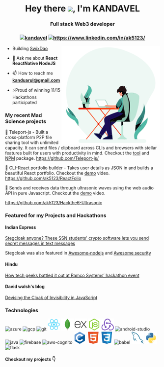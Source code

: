 <h1 align="center">Hey there <img src="https://media.giphy.com/media/hvRJCLFzcasrR4ia7z/giphy.gif" width="35px" />, I'm KANDAVEL</h1>
<h3 align="center">Full stack Web3 developer </h3>
<h3 align="center">
<a href="https://kandavel.surge.sh" target="blank"><img align="center" src="https://mir-s3-cdn-cf.behance.net/projects/404/aa8a2b94014737.Y3JvcCwzMzY2LDI2MzMsMCww.png" alt="kandavel" height="50" width="50" /></a>
<a href="https://www.linkedin.com/in/ak5123" target="blank"><img align="center" src="https://cdn.jsdelivr.net/npm/simple-icons@3.0.1/icons/linkedin.svg" alt="https://www.linkedin.com/in/ak5123/" height="50" width="50" /></a>
</h3>

<img align="right" alt="GIF" src="https://github.com/AK5123/AK5123/blob/master/animation_300_kf8qq65w.gif?raw=true" width="320" height="320" />

- Building [SwixDao](https://twitter.com/SwixDAO)

- 💬 Ask me about **React  ReactNative  NodeJS**

- 📫 How to reach me **kanduarul@gmail.com**

- ⚡Proud of winning 11/15 Hackathons participated

### My recent Mad Science projects

🚀 Teleport-js - Built a cross-platform P2P file sharing tool with unlimited capacity. It can send files / clipboard across CLIs and browsers with stellar features built for users with productivity in mind. Checkout the [tool](https://teleporter.surge.sh) and [NPM](https://github.com/Teleport-js/teleport) package. 
https://github.com/Teleport-js/

🚀 CLI-React portfolio builder - Takes user details as JSON in and builds a beautiful React portfolio. Checkout the [demo](https://youtu.be/O7GDJ7d8MF0) video. 
https://github.com/ak5123/ReactFolio

🚀 Sends and receives data through  ultrasonic waves using the web audio API in pure Javascript. Checkout the [demo](https://res.cloudinary.com/dqmbs2chk/video/upload/v1598886336/demo_obb9eg.mp4) video.

https://github.com/ak5123/Hackthe6-Ultrasonic


### Featured for my Projects and Hackathons


#### Indian Express

[Stegcloak anyone? These SSN students' crypto software lets you send secret messages in text messages
](https://www.edexlive.com/happening/2020/jun/30/stegcloak-anyone-these-ssn-students-crypto-software-lets-you-send-secret-messages-in-text-messages-12968.html)

Stegcloak was also featured in [Awesome-nodejs](https://github.com/sindresorhus/awesome-nodejs) and [Awesome security](https://github.com/sbilly/awesome-security)

#### Hindu 

[How tech geeks battled it out at Ramco Systems’ hackathon event
](https://www.thehindu.com/sci-tech/technology/thinking-in-java/article30494245.ece)

#### David walsh's blog
[Devising the Cloak of Invisibility in JavaScript
](https://davidwalsh.name/javascript-steganography)


<!-- BLOG-POST-LIST:END -->



### Technologies
<p align="left"> 
<img src="https://www.vectorlogo.zone/logos/microsoft_azure/microsoft_azure-icon.svg" alt="azure" width="40" height="40"/>
<img src="https://www.vectorlogo.zone/logos/google_cloud/google_cloud-icon.svg" alt="gcp" width="40" height="40"/> 
<img src="https://www.vectorlogo.zone/logos/git-scm/git-scm-icon.svg" alt="git" width="40" height="40"/>
<img src="https://raw.githubusercontent.com/devicons/devicon/master/icons/react/react-original.svg" alt="reactjs" width="40" height="40"/> 
<img src="https://raw.githubusercontent.com/devicons/devicon/master/icons/mongodb/mongodb-original.svg" alt="mongodb" width="40" height="40"/> 
<img src="https://raw.githubusercontent.com/devicons/devicon/master/icons/express/express-original.svg" alt="express" width="40" height="40"/> 
<img src="https://raw.githubusercontent.com/devicons/devicon/master/icons/nodejs/nodejs-original.svg" alt="nodejs" width="40" height="40"/> 
<img src="https://raw.githubusercontent.com/devicons/devicon/master/icons/redux/redux-original.svg" alt="redux" width="40" height="40"/> 
<img src="https://www.freepnglogos.com/uploads/android-logo-png/android-logo-android-studio-appjoy-25.png" alt="android-studio" width="40" height="40"/> 
<img src="https://seeklogo.com/images/J/java-logo-7F8B35BAB3-seeklogo.com.png" alt="java" width="40" height="40"/> 
<img src="https://www.vectorlogo.zone/logos/firebase/firebase-icon.svg" alt="firebase" width="40" height="40"/> 
<img src="https://brandslogos.com/wp-content/uploads/images/large/aws-cognito-logo.png" alt="aws-cognito" width="40" height="40"/> 
<img src="https://raw.githubusercontent.com/devicons/devicon/master/icons/c/c-original.svg" alt="c" width="40" height="40"/> 
<img src="https://raw.githubusercontent.com/devicons/devicon/master/icons/html5/html5-original.svg" alt="mongodb" width="40" height="40"/>   
<img src="https://raw.githubusercontent.com/devicons/devicon/master/icons/css3/css3-original.svg" alt="css" width="40" height="40"/>
<img src="https://www.vectorlogo.zone/logos/babeljs/babeljs-icon.svg" alt="babel" width="40" height="40"/> 
<img src="https://raw.githubusercontent.com/devicons/devicon/master/icons/mysql/mysql-original.svg" alt="mysql" width="40" height="40"/> 
<img src="https://raw.githubusercontent.com/devicons/devicon/master/icons/python/python-original.svg" alt="python" width="40" height="40"/> 
<img src="https://www.vectorlogo.zone/logos/pocoo_flask/pocoo_flask-icon.svg" alt="flask" width="40" height="40"/>


</p><p align="center">


#### Checkout my projects 👇

<!--
**AK5123/AK5123** is a ✨ _special_ ✨ repository because its `README.md` (this file) appears on your GitHub profile.
Here are some ideas to get you started:

- 🔭 I’m currently working on ...
- 🌱 I’m currently learning ...
- 👯 I’m looking to collaborate on ...
- 🤔 I’m looking for help with ...
- 💬 Ask me about ...
- 📫 How to reach me: ...
- 😄 Pronouns: ...
- ⚡ Fun fact: ...
--> 
